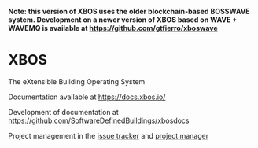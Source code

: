 **Note: this version of XBOS uses the older blockchain-based BOSSWAVE system. Development on a newer version of XBOS based on WAVE + WAVEMQ is available at https://github.com/gtfierro/xboswave**

# XBOS

The eXtensible Building Operating System

Documentation available at https://docs.xbos.io/

Development of documentation at https://github.com/SoftwareDefinedBuildings/xbosdocs

Project management in the [issue tracker](https://github.com/SoftwareDefinedBuildings/XBOS/issues) and [project manager](https://github.com/SoftwareDefinedBuildings/XBOS/projects/1)
